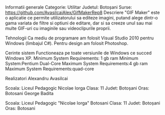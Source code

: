 Informatii generale
Categorie: Utilitar
Judetul: Botoșani
Surse: https://github.com/AvasilcaiAlex/GifMakerRep8
Descriere
"GIF Maker" este o aplicatie ce permite utilizatorului sa editeze imagini, putand alege dintr-o gama variata de filtre si optiuni de editare, dar si sa creeze unul sau mai multe GIF-uri cu imaginile sau videoclipurile proprii.

Tehnologii
Ca mediu de programare am folosit Visual Studio 2010 pentru Windows (limbajul C#). Pentru design am folosit Photoshop.

Cerinte sistem
Functioneaza pe toate versiunile de Windows ce succed Windows XP.
Minimum System Requirements: 1 gb ram
Minimum System:Pentium Dual-Core
Maximum System Requirements:4 gb ram
Maximum System Requirements:quad-core

Realizatori
Alexandru Avasilcai

Scoala: Liceul Pedagogic Nicolae Iorga
Clasa: 11
Judet: Botoșani
Oras: Botosani
George Badita

Scoala: Liceul Pedagogic "Nicolae Iorga" Botosani
Clasa: 11
Judet: Botoșani
Oras: Botosani
